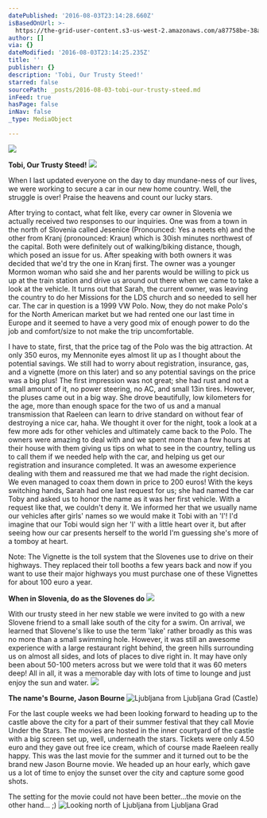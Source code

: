 ```yaml
---
datePublished: '2016-08-03T23:14:28.660Z'
isBasedOnUrl: >-
  https://the-grid-user-content.s3-us-west-2.amazonaws.com/a87758be-38ab-4a9f-a263-6982fab053a8.jpg
author: []
via: {}
dateModified: '2016-08-03T23:14:25.235Z'
title: ''
publisher: {}
description: 'Tobi, Our Trusty Steed!'
starred: false
sourcePath: _posts/2016-08-03-tobi-our-trusty-steed.md
inFeed: true
hasPage: false
inNav: false
_type: MediaObject

---
```

![](https://the-grid-user-content.s3-us-west-2.amazonaws.com/a87758be-38ab-4a9f-a263-6982fab053a8.jpg)

**Tobi, Our Trusty Steed!**
![](https://the-grid-user-content.s3-us-west-2.amazonaws.com/f8b67206-610e-4c41-a7c5-6dbe8667b24e.jpg)

When I last updated everyone on the day to day mundane-ness of our lives, we were working to secure a car in our new home country. Well, the struggle is over! Praise the heavens and count our lucky stars.

After trying to contact, what felt like, every car owner in Slovenia we actually received two responses to our inquiries. One was from a town in the north of Slovenia called Jesenice (Pronounced: Yes a neets eh) and the other from Kranj (pronounced: Kraun) which is 30ish minutes northwest of the capital. Both were definitely out of walking/biking distance, though, which posed an issue for us. After speaking with both owners it was decided that we'd try the one in Kranj first. The owner was a younger Mormon woman who said she and her parents would be willing to pick us up at the train station and drive us around out there when we came to take a look at the vehicle. It turns out that Sarah, the current owner, was leaving the country to do her Missions for the LDS church and so needed to sell her car. The car in question is a 1999 VW Polo. Now, they do not make Polo's for the North American market but we had rented one our last time in Europe and it seemed to have a very good mix of enough power to do the job and comfort/size to not make the trip uncomfortable.

I have to state, first, that the price tag of the Polo was the big attraction. At only 350 euros, my Mennonite eyes almost lit up as I thought about the potential savings. We still had to worry about registration, insurance, gas, and a vignette (more on this later) and so any potential savings on the price was a big plus! The first impression was not great; she had rust and not a small amount of it, no power steering, no AC, and small 13in tires. However, the pluses came out in a big way. She drove beautifully, low kilometers for the age, more than enough space for the two of us and a manual transmission that Raeleen can learn to drive standard on without fear of destroying a nice car, haha. We thought it over for the night, took a look at a few more ads for other vehicles and ultimately came back to the Polo. The owners were amazing to deal with and we spent more than a few hours at their house with them giving us tips on what to see in the country, telling us to call them if we needed help with the car, and helping us get our registration and insurance completed. It was an awesome experience dealing with them and reassured me that we had made the right decision. We even managed to coax them down in price to 200 euros! With the keys switching hands, Sarah had one last request for us; she had named the car Toby and asked us to honor the name as it was her first vehicle. With a request like that, we couldn't deny it. We informed her that we usually name our vehicles after girls' names so we would make it Tobi with an 'I'! I'd imagine that our Tobi would sign her 'I' with a little heart over it, but after seeing how our car presents herself to the world I'm guessing she's more of a tomboy at heart.

Note: The Vignette is the toll system that the Slovenes use to drive on their highways. They replaced their toll booths a few years back and now if you want to use their major highways you must purchase one of these Vignettes for about 100 euro a year.

**When in Slovenia, do as the Slovenes do**
![](https://the-grid-user-content.s3-us-west-2.amazonaws.com/0f68a29f-76b8-4ac8-94a9-75fdb2ab9682.jpg)

With our trusty steed in her new stable we were invited to go with a new Slovene friend to a small lake south of the city for a swim. On arrival, we learned that Slovene's like to use the term 'lake' rather broadly as this was no more than a small swimming hole. However, it was still an awesome experience with a large restaurant right behind, the green hills surrounding us on almost all sides, and lots of places to dive right in. It may have only been about 50-100 meters across but we were told that it was 60 meters deep! All in all, it was a memorable day with lots of time to lounge and just enjoy the sun and water.
![](https://the-grid-user-content.s3-us-west-2.amazonaws.com/c63231c4-8a54-4221-9b5d-31ddea35823f.jpg)

**The name's Bourne, Jason Bourne**
![Ljubljana from Ljubljana Grad (Castle)](https://the-grid-user-content.s3-us-west-2.amazonaws.com/e60a0b89-3988-4588-9412-fbe19eb3b56c.jpg)

For the last couple weeks we had been looking forward to heading up to the castle above the city for a part of their summer festival that they call Movie Under the Stars. The movies are hosted in the inner courtyard of the castle with a big screen set up, well, underneath the stars. Tickets were only 4.50 euro and they gave out free ice cream, which of course made Raeleen really happy. This was the last movie for the summer and it turned out to be the brand new Jason Bourne movie. We headed up an hour early, which gave us a lot of time to enjoy the sunset over the city and capture some good shots.

The setting for the movie could not have been better...the movie on the other hand... ;)
![Looking north of Ljubljana from Ljubljana Grad ](https://the-grid-user-content.s3-us-west-2.amazonaws.com/6fad1237-f9cb-4d3a-b1dd-b207af2efc40.jpg)